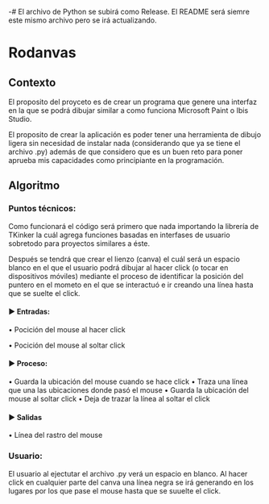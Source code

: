 -# El archivo de Python se subirá como Release. El README será siemre este mismo archivo pero se irá actualizando.

# Rodanvas

## Contexto
El proposito del proyceto es de crear un programa que genere una interfaz en la que se podrá dibujar
similar a como funciona Microsoft Paint o Ibis Studio.

El proposito de crear la aplicación es poder tener una herramienta de dibujo ligera sin necesidad de instalar
nada (considerando que ya se tiene el archivo .py) además de que considero que es un buen reto para poner
aprueba mis capacidades como principiante en la programación.

## Algoritmo
### Puntos técnicos:
Como funcionará el código será primero que nada importando la librería de TKinker la cuál agrega funciones
basadas en interfases de usuario sobretodo para proyectos similares a éste.

Después se tendrá que crear el lienzo (canva) el cuál será un espacio blanco en el que el usuario podrá dibujar
al hacer click (o tocar en dispositivos móviles) mediante el proceso de identificar la posición del puntero en
el mometo en el que se interactuó e ir creando una línea hasta que se suelte el click.

#### ► Entradas:

• Pocición del mouse al hacer click

• Pocición del mouse al soltar click

#### ► Proceso:

• Guarda la ubicación del mouse cuando se hace click
• Traza una línea que una las ubicaciones donde pasó el mouse
• Guarda la ubicación del mouse al soltar click
• Deja de trazar la línea al soltar el click

#### ► Salidas

• Línea del rastro del mouse

### Usuario:
El usuario al ejectutar el archivo .py verá un espacio en blanco. Al hacer click en cualquier parte del canva una línea negra se irá generando en los lugares por los que pase el mouse hasta que se suuelte el click.
